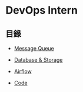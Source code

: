 # DevOps Intern

## 目錄

* [Message Queue](https://github.com/michaelchen1225/DevOps-Intern/blob/master/00-MQ/00-MQ.md)

* [Database & Storage](https://github.com/michaelchen1225/DevOps-Intern/blob/master/01-DB/01-DB.md)

* [Airflow](https://github.com/michaelchen1225/DevOps-Intern/blob/master/02-Airflow/02-airflow.md)

* [Code](https://github.com/michaelchen1225/DevOps-Intern/blob/master/03-code/03-code.md)